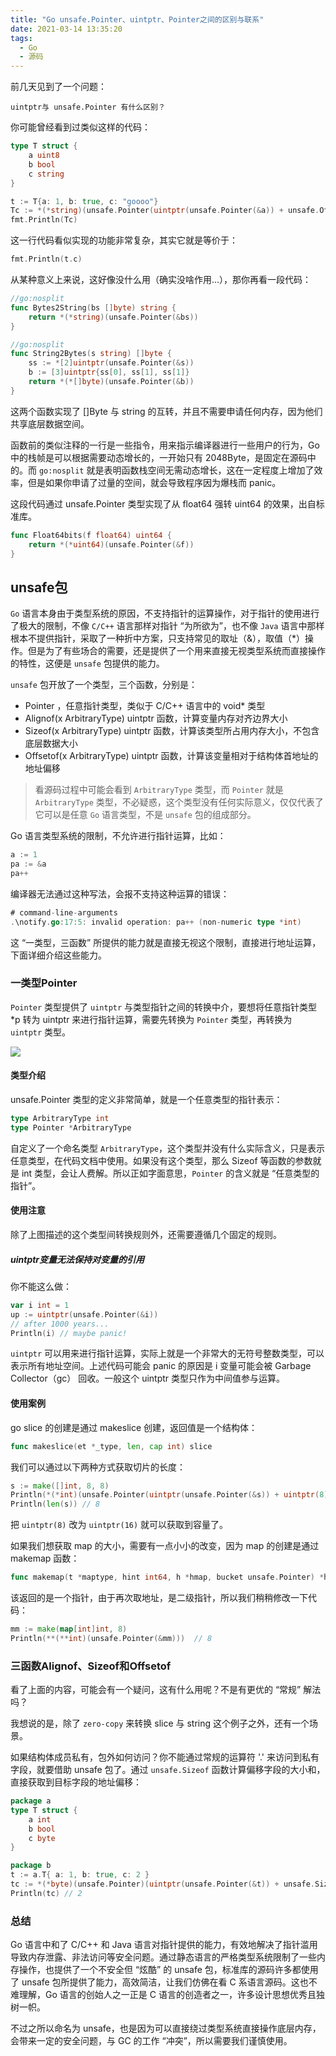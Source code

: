 ```yaml
---
title: "Go unsafe.Pointer、uintptr、Pointer之间的区别与联系"
date: 2021-03-14 13:35:20
tags:
  - Go
  - 源码
---
```


前几天见到了一个问题：

```
uintptr与 unsafe.Pointer 有什么区别？
```

你可能曾经看到过类似这样的代码：

```go
type T struct {
    a uint8
    b bool
    c string
}

t := T{a: 1, b: true, c: "goooo"}
Tc := *(*string)(unsafe.Pointer(uintptr(unsafe.Pointer(&a)) + unsafe.Offsetof(T{}.c)))
fmt.Println(Tc)
```

这一行代码看似实现的功能非常复杂，其实它就是等价于：

```go
fmt.Println(t.c)
```

从某种意义上来说，这好像没什么用（确实没啥作用...），那你再看一段代码：

```go
//go:nosplit
func Bytes2String(bs []byte) string {
    return *(*string)(unsafe.Pointer(&bs))
}

//go:nosplit
func String2Bytes(s string) []byte {
    ss := *[2]uintptr(unsafe.Pointer(&s))
    b := [3]uintptr{ss[0], ss[1], ss[1]}
    return *(*[]byte)(unsafe.Pointer(&b))
}
```

这两个函数实现了 []Byte 与 string 的互转，并且不需要申请任何内存，因为他们共享底层数据空间。

函数前的类似注释的一行是一些指令，用来指示编译器进行一些用户的行为，Go 中的栈帧是可以根据需要动态增长的，一开始只有 2048Byte，是固定在源码中的。而 `go:nosplit` 就是表明函数栈空间无需动态增长，这在一定程度上增加了效率，但是如果你申请了过量的空间，就会导致程序因为爆栈而 panic。

这段代码通过 unsafe.Pointer 类型实现了从 float64 强转 uint64 的效果，出自标准库。

```go
func Float64bits(f float64) uint64 {
    return *(*uint64)(unsafe.Pointer(&f))
}
```

## unsafe包

`Go` 语言本身由于类型系统的原因，不支持指针的运算操作，对于指针的使用进行了极大的限制，不像 `C/C++` 语言那样对指针 “为所欲为”，也不像 `Java` 语言中那样根本不提供指针，采取了一种折中方案，只支持常见的取址（&），取值（*）操作。但是为了有些场合的需要，还是提供了一个用来直接无视类型系统而直接操作的特性，这便是 `unsafe` 包提供的能力。

`unsafe` 包开放了一个类型，三个函数，分别是：

- Pointer ，任意指针类型，类似于 C/C++ 语言中的 void* 类型
- Alignof(x ArbitraryType) uintptr 函数，计算变量内存对齐边界大小
- Sizeof(x ArbitraryType) uintptr 函数，计算该类型所占用内存大小，不包含底层数据大小
- Offsetof(x ArbitraryType) uintptr 函数，计算该变量相对于结构体首地址的地址偏移

> 看源码过程中可能会看到  `ArbitraryType` 类型，而 `Pointer` 就是 `ArbitraryType` 类型，不必疑惑，这个类型没有任何实际意义，仅仅代表了它可以是任意 `Go` 语言类型，不是 `unsafe` 包的组成部分。

Go 语言类型系统的限制，不允许进行指针运算，比如：

```go
a := 1
pa := &a
pa++
```

编译器无法通过这种写法，会报不支持这种运算的错误：

```go
# command-line-arguments
.\notify.go:17:5: invalid operation: pa++ (non-numeric type *int)
```

这 “一类型，三函数” 所提供的能力就是直接无视这个限制，直接进行地址运算，下面详细介绍这些能力。

### 一类型Pointer

`Pointer` 类型提供了 `uintptr` 与类型指针之间的转换中介，要想将任意指针类型 *p 转为 uintptr 来进行指针运算，需要先转换为 `Pointer` 类型，再转换为 `uintptr` 类型。

![](https://blogimagee.oss-cn-beijing.aliyuncs.com/images/unsafe_uintptr_p.svg)

#### 类型介绍

unsafe.Pointer 类型的定义非常简单，就是一个任意类型的指针表示：

```go
type ArbitraryType int
type Pointer *ArbitraryType
```

自定义了一个命名类型 `ArbitraryType`，这个类型并没有什么实际含义，只是表示任意类型，在代码文档中使用。如果没有这个类型，那么 Sizeof 等函数的参数就是 int 类型，会让人费解。所以正如字面意思，`Pointer` 的含义就是 “任意类型的指针”。

#### 使用注意

除了上图描述的这个类型间转换规则外，还需要遵循几个固定的规则。

##### uintptr变量无法保持对变量的引用

你不能这么做：

```go
var i int = 1
up := uintptr(unsafe.Pointer(&i))
// after 1000 years...
Println(i) // maybe panic!
```

`uintptr` 可以用来进行指针运算，实际上就是一个非常大的无符号整数类型，可以表示所有地址空间。上述代码可能会 panic 的原因是 i 变量可能会被 Garbage Collector（gc） 回收。一般这个 uintptr 类型只作为中间值参与运算。

#### 使用案例

go slice 的创建是通过 makeslice 创建，返回值是一个结构体：

```go
func makeslice(et *_type, len, cap int) slice
```

我们可以通过以下两种方式获取切片的长度：

```go
s := make([]int, 8, 8)
Println(*(*int)(unsafe.Pointer(uintptr(unsafe.Pointer(&s)) + uintptr(8)))) // 8
Println(len(s)) // 8
```

把 `uintptr(8)` 改为 `uintptr(16)` 就可以获取到容量了。

如果我们想获取 map 的大小，需要有一点小小的改变，因为 map 的创建是通过 makemap 函数：

```go
func makemap(t *maptype, hint int64, h *hmap, bucket unsafe.Pointer) *hmap
```

该返回的是一个指针，由于再次取地址，是二级指针，所以我们稍稍修改一下代码：

```go
mm := make(map[int]int, 8)
Println(**(**int)(unsafe.Pointer(&mm)))  // 8
```

### 三函数Alignof、Sizeof和Offsetof

看了上面的内容，可能会有一个疑问，这有什么用呢？不是有更优的 “常规” 解法吗？

我想说的是，除了 `zero-copy` 来转换 slice 与 string 这个例子之外，还有一个场景。

如果结构体成员私有，包外如何访问？你不能通过常规的运算符 '.' 来访问到私有字段，就要借助 unsafe 包了。通过 `unsafe.Sizeof` 函数计算偏移字段的大小和，直接获取到目标字段的地址偏移：

```go
package a
type T struct {
    a int
    b bool
    c byte
}

package b
t := a.T{ a: 1, b: true, c: 2 }
tc := *(*byte)(unsafe.Pointer)(uintptr(unsafe.Pointer(&t)) + unsafe.Sizeof(0) + unsafe.Sizeof(true))
Println(tc) // 2
```

### 总结

Go 语言中和了 C/C++ 和 Java 语言对指针提供的能力，有效地解决了指针滥用导致内存泄露、非法访问等安全问题。通过静态语言的严格类型系统限制了一些内存操作，也提供了一个不安全但 “炫酷” 的 unsafe 包，标准库的源码许多都使用了 unsafe 包所提供了能力，高效简洁，让我们仿佛在看 C 系语言源码。这也不难理解，Go 语言的创始人之一正是 C 语言的创造者之一，许多设计思想优秀且独树一帜。

不过之所以命名为 unsafe，也是因为可以直接绕过类型系统直接操作底层内存，会带来一定的安全问题，与 GC 的工作 “冲突”，所以需要我们谨慎使用。